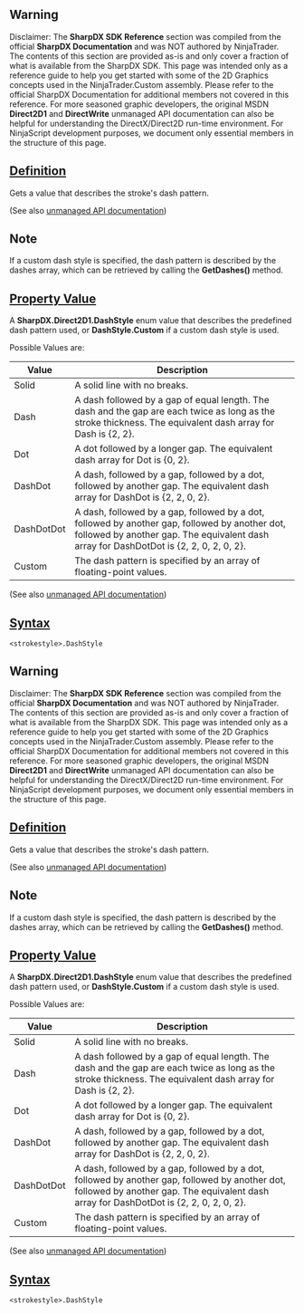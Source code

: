 ## Warning

Disclaimer: The **SharpDX SDK Reference** section was compiled from the official **SharpDX Documentation** and was NOT authored by NinjaTrader. The contents of this section are provided as-is and only cover a fraction of what is available from the SharpDX SDK. This page was intended only as a reference guide to help you get started with some of the 2D Graphics concepts used in the NinjaTrader.Custom assembly. Please refer to the official SharpDX Documentation for additional members not covered in this reference. For more seasoned graphic developers, the original MSDN **Direct2D1** and **DirectWrite** unmanaged API documentation can also be helpful for understanding the DirectX/Direct2D run-time environment. For NinjaScript development purposes, we document only essential members in the structure of this page.

## [Definition](https://developer.ninjatrader.com/docs/desktop/sharpdx_direct2d1_strokestyle_dashstyle\#definition)

Gets a value that describes the stroke's dash pattern.

(See also [unmanaged API documentation](http://msdn.microsoft.com/en-us/library/dd372217.aspx))

## Note

If a custom dash style is specified, the dash pattern is described by the dashes array, which can be retrieved by calling the **GetDashes()** method.

## [Property Value](https://developer.ninjatrader.com/docs/desktop/sharpdx_direct2d1_strokestyle_dashstyle\#property-value)

A **SharpDX.Direct2D1.DashStyle** enum value that describes the predefined dash pattern used, or **DashStyle.Custom** if a custom dash style is used.

Possible Values are:

| Value | Description |
| --- | --- |
| Solid | A solid line with no breaks. |
| Dash | A dash followed by a gap of equal length. The dash and the gap are each twice as long as the stroke thickness. The equivalent dash array for Dash is {2, 2}. |
| Dot | A dot followed by a longer gap. The equivalent dash array for Dot is {0, 2}. |
| DashDot | A dash, followed by a gap, followed by a dot, followed by another gap. The equivalent dash array for DashDot is {2, 2, 0, 2}. |
| DashDotDot | A dash, followed by a gap, followed by a dot, followed by another gap, followed by another dot, followed by another gap. The equivalent dash array for DashDotDot is {2, 2, 0, 2, 0, 2}. |
| Custom | The dash pattern is specified by an array of floating-point values. |

(See also [unmanaged API documentation](http://msdn.microsoft.com/en-us/library/dd368087.aspx))

## [Syntax](https://developer.ninjatrader.com/docs/desktop/sharpdx_direct2d1_strokestyle_dashstyle\#syntax)

`<strokestyle>.DashStyle`

## Warning

Disclaimer: The **SharpDX SDK Reference** section was compiled from the official **SharpDX Documentation** and was NOT authored by NinjaTrader. The contents of this section are provided as-is and only cover a fraction of what is available from the SharpDX SDK. This page was intended only as a reference guide to help you get started with some of the 2D Graphics concepts used in the NinjaTrader.Custom assembly. Please refer to the official SharpDX Documentation for additional members not covered in this reference. For more seasoned graphic developers, the original MSDN **Direct2D1** and **DirectWrite** unmanaged API documentation can also be helpful for understanding the DirectX/Direct2D run-time environment. For NinjaScript development purposes, we document only essential members in the structure of this page.

## [Definition](https://developer.ninjatrader.com/docs/desktop/sharpdx_direct2d1_strokestyle_dashstyle\#definition)

Gets a value that describes the stroke's dash pattern.

(See also [unmanaged API documentation](http://msdn.microsoft.com/en-us/library/dd372217.aspx))

## Note

If a custom dash style is specified, the dash pattern is described by the dashes array, which can be retrieved by calling the **GetDashes()** method.

## [Property Value](https://developer.ninjatrader.com/docs/desktop/sharpdx_direct2d1_strokestyle_dashstyle\#property-value)

A **SharpDX.Direct2D1.DashStyle** enum value that describes the predefined dash pattern used, or **DashStyle.Custom** if a custom dash style is used.

Possible Values are:

| Value | Description |
| --- | --- |
| Solid | A solid line with no breaks. |
| Dash | A dash followed by a gap of equal length. The dash and the gap are each twice as long as the stroke thickness. The equivalent dash array for Dash is {2, 2}. |
| Dot | A dot followed by a longer gap. The equivalent dash array for Dot is {0, 2}. |
| DashDot | A dash, followed by a gap, followed by a dot, followed by another gap. The equivalent dash array for DashDot is {2, 2, 0, 2}. |
| DashDotDot | A dash, followed by a gap, followed by a dot, followed by another gap, followed by another dot, followed by another gap. The equivalent dash array for DashDotDot is {2, 2, 0, 2, 0, 2}. |
| Custom | The dash pattern is specified by an array of floating-point values. |

(See also [unmanaged API documentation](http://msdn.microsoft.com/en-us/library/dd368087.aspx))

## [Syntax](https://developer.ninjatrader.com/docs/desktop/sharpdx_direct2d1_strokestyle_dashstyle\#syntax)

`<strokestyle>.DashStyle`